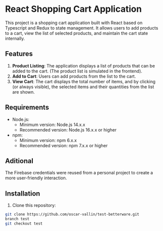 # React Shopping Cart Application

This project is a shopping cart application built with React based on Typescript and Redux to state management. It allows users to add products to a cart, view the list of selected products, and maintain the cart state internally.

## Features

1. **Product Listing**: The application displays a list of products that can be added to the cart. (The product list is simulated in the frontend).
2. **Add to Cart**: Users can add products from the list to the cart.
3. **View Cart**: The cart displays the total number of items, and by clicking (or always visible), the selected items and their quantities from the list are shown.

## Requirements

- Node.js:
  - Minimum version: Node.js 14.x.x
  - Recommended version: Node.js 16.x.x or higher
- npm:
  - Minimum version: npm 6.x.x
  - Recommended version: npm 7.x.x or higher


## Aditional

The Firebase credentials were reused from a personal project to create a more user-friendly interaction.

## Installation

1. Clone this repository:

```bash
git clone https://github.com/oscar-vallin/test-betterware.git
branch test 
git checkout test